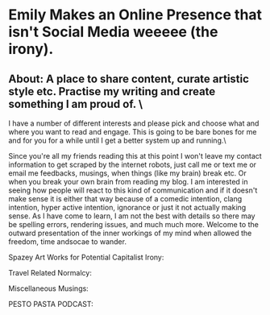 # Emily Makes an Online Presence that isn't Social Media weeeee (the irony).
## About: A place to share content, curate artistic style etc. Practise my writing and create something I am proud of. \

I have a number of different interests and please pick and choose what and where you want to read and engage. This is going to be bare bones for me and for you for a while until I get a better system up and running.\

Since you're all my friends reading this at this point I won't leave my contact information to get scraped by the internet robots, just call me or text me or email me feedbacks, musings, when things (like my brain) break etc. Or when you break your own brain from reading my blog. I am interested in seeing how people will react to this kind of communication and if it doesn't make sense it is either that way because of a comedic intention, clang intention, hyper active intention, ignorance or just it not actually making sense. As I have come to learn, I am not the best with details so there may be spelling errors, rendering issues, and much much more. Welcome to the outward presentation of the inner workings of my mind when allowed the freedom, time andsocae to wander.

Spazey Art Works for Potential Capitalist Irony:

Travel Related Normalcy:

Miscellaneous Musings:

PESTO PASTA PODCAST: 

